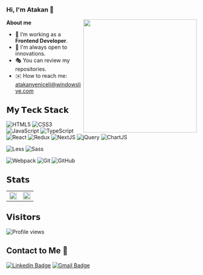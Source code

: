 ### Hi, I'm Atakan 👋 

<img align='right' src="https://octodex.github.com/images/inspectocat.jpg" width="300">
 
**About me**
- 🔭 I’m working as a **Frontend Developer**.
- 🌟 I'm always open to innovations.
- 🎭 You can review my repositories.
- ✉️ How to reach me: atakanyeniceli@windowslive.com

## 𝗠𝘆 𝗧𝗲𝗰𝗸 𝗦𝘁𝗮𝗰𝗸

![HTML5](https://img.shields.io/badge/-HTML5-%23E44D27?style=flat-square&logo=html5&logoColor=ffffff)
![CSS3](https://img.shields.io/badge/-CSS3-%231572B6?style=flat-square&logo=css3)
![JavaScript](https://img.shields.io/badge/-JavaScript-%23F7DF1C?style=flat-square&logo=javascript&logoColor=000000&labelColor=%23F7DF1C&color=%23FFCE5A)
![TypeScript](https://img.shields.io/badge/-TypeScript-007ACC?style=flat-square&logo=typescript&logoColor=white)
![React](https://img.shields.io/badge/-React-%23282C34?style=flat-square&logo=react)
![Redux](https://img.shields.io/badge/-Redux-%23282C34?style=flat-square&logo=redux)
![NextJS](https://img.shields.io/badge/-NextJS-%23282C34?style=flat-square&logo=next.js)
![jQuery](https://img.shields.io/badge/-jQuery-1D6BB0?style=flat-square&logo=jquery)
![ChartJS](https://img.shields.io/badge/-Chart_JS-fdfdfd?style=flat-square&logo=chart.js)

![Less](https://img.shields.io/badge/-Less-%231d365d?style=flat-square&logo=less&logoColor=ffffff)
![Sass](https://img.shields.io/badge/-Sass-%23CC6699?style=flat-square&logo=sass&logoColor=ffffff)


![Webpack](https://img.shields.io/badge/-Webpack-%232C3A42?style=flat-square&logo=webpack)
![Git](https://img.shields.io/badge/-Git-%23F05032?style=flat-square&logo=git&logoColor=%23ffffff)
![GitHub](https://img.shields.io/badge/-GitHub-%232C3A42?style=flat-square&logo=github)

## 𝗦𝘁𝗮𝘁𝘀

<table>
 <tr style="border: none !important;">
  <td valign="top" width="50%" style="border: none !important;">
   <img src="https://github-readme-stats.vercel.app/api?username=atakanyeniceli&show_icons=true&theme=dracula" style="width: 100%" />
  </td>
  <td valign="top" width="50%">
   <img src="http://github-readme-streak-stats.herokuapp.com?user=atakanyeniceli&theme=darcula&date_format=j%20M%5B%20Y%5D" style="width: 100%" />
  </td>
 </tr>
</table>

## 𝗩𝗶𝘀𝗶𝘁𝗼𝗿𝘀

![Profile views](https://komarev.com/ghpvc/?username=atakanyeniceli&style=flat&color=orange)

## Contact to Me 💬
[![Linkedin Badge](https://img.shields.io/badge/LinkedIn-0077B5?style=for-the-badge&logo=linkedin&logoColor=white)](https://www.linkedin.com/in/atakan-yeniceli6920691a1/)
[![Gmail Badge](https://img.shields.io/badge/Gmail-D14836?style=for-the-badge&logo=gmail&logoColor=white&link=mailto:yeniceliatakan@gmail.com)](mailto:yeniceliatakan@gmail.com)

